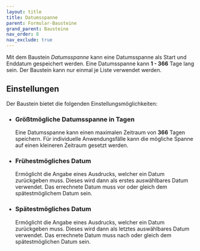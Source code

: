 ```yaml
---
layout: title
title: Datumsspanne
parent: Formular-Bausteine
grand_parent: Bausteine
nav_order: 8
nav_exclude: true
---
```


Mit dem Baustein _Datumsspanne_ kann eine Datumsspanne als Start und Enddatum gespeichert werden. Eine Datumsspanne kann **1 - 366** Tage lang sein. Der Baustein kann nur einmal je Liste verwendet werden.

## Einstellungen

Der Baustein bietet die folgenden Einstellungsmöglichkeiten:

-   ### **Größtmögliche Datumsspanne in Tagen**
    Eine Datumsspanne kann einen maximalen Zeitraum von **366** Tagen speichern. Für individuelle Anwendungsfälle kann die mögliche Spanne auf einen kleineren Zeitraum gesetzt werden.
-   ### **Frühestmögliches Datum**
    Ermöglicht die Angabe eines Ausdrucks, welcher ein Datum zurückgeben muss. Dieses wird dann als erstes auswählbares Datum verwendet. Das errechnete Datum muss vor oder gleich dem spätestmöglichem Datum sein.
-   ### **Spätestmögliches Datum**
    Ermöglicht die Angabe eines Ausdrucks, welcher ein Datum zurückgeben muss. Dieses wird dann als letztes auswählbares Datum verwendet. Das errechnete Datum muss nach oder gleich dem spätestmöglichen Datum sein.
